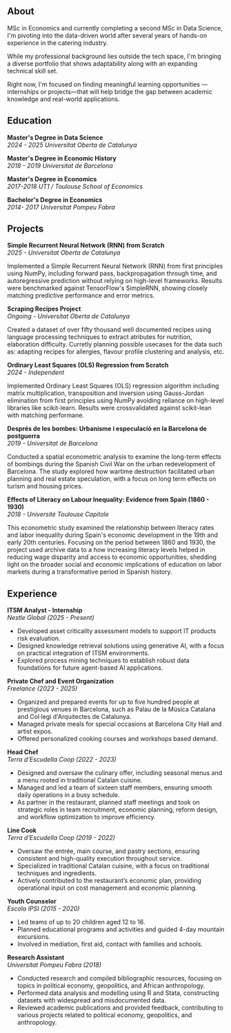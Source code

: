 ## About  
MSc in Economics and currently completing a second MSc in Data Science, I'm pivoting into the data-driven world after several years of hands-on experience in the catering industry. 

While my professional background lies outside the tech space, I'm bringing a diverse portfolio that shows adaptability along with an expanding technical skill set. 

Right now, I'm focused on finding meaningful learning opportunities —internships or projects—that will help bridge the gap between academic knowledge and real-world applications.

## Education  

**Master's Degree in Data Science**   
*2024 - 2025  Universitat Oberta de Catalunya*  


**Master's Degree in Economic History**  
*2018 - 2019  Universitat de Barcelona* 


**Master's Degree in Economics**  
*2017-2018 UT1 / Toulouse School of Economics*  


**Bachelor's Degree in Economics**  
*2014- 2017 Universitat Pompeu Fabra*  

## Projects
**Simple Recurrent Neural Network (RNN) from Scratch**  
*2025 - Universitat Oberta de Catalunya*  

Implemented a Simple Recurrent Neural Network (RNN) from first principles using NumPy, including forward pass, backpropagation through time, and autoregressive prediction without relying on high-level frameworks. Results were benchmarked against TensorFlow's SimpleRNN, showing closely matching predictive performance and error metrics.

**Scraping Recipes Project**  
*Ongoing - Universitat Oberta de Catalunya*  

Created a dataset of over fifty thousand well documented recipes using language processing techniques to extract atributes for nutrition, elaboration difficulty. Curretly planning possible usecases for the data such as: adapting recipes for allergies, flavour profile clustering and analysis, etc. 

**Ordinary Least Squares (OLS) Regression from Scratch**  
*2024 - Independent*  

Implemented Ordinary Least Squares (OLS) regression algorithm including matrix multiplication, transposition and inversion using Gauss-Jordan elimination from first principles using NumPy avoiding reliance on high-level libraries like scikit-learn. Results were crossvalidated against scikit-lean with matching performane.

**Després de les bombes: Urbanisme i especulació en la Barcelona de postguerra**  
*2019 - Universitat de Barcelona*  

Conducted a spatial econometric analysis to examine the long-term effects of bombings during the Spanish Civil War on the urban redevelopment of Barcelona. The study explored how wartime destruction facilitated urban planning and real estate speculation, with a focus on long term effects on turism and housing prices.

**Effects of Literacy on Labour Inequality: Evidence from Spain (1860 - 1930)**  
*2018 - Université Toulouse Capitole*

This econometric study examined the relationship between literacy rates and labor inequality during Spain's economic development in the 19th and early 20th centuries. Focusing on the period between 1860 and 1930, the project used archive data to a how increasing literacy levels helped in reducing wage disparity and access to economic opportunities, shedding light on the broader social and economic implications of education on labor markets during a transformative period in Spanish history.

## Experience

**ITSM Analyst - Internship**  
*Nestle Global (2025 - Present)*  
- Developed asset criticality assessment models to support IT products risk evaluation.
- Designed knowledge retrieval solutions using generative AI, with a focus on practical integration of ITSM environments.
- Explored process mining techniques to establish robust data foundations for future agent-based AI applications.

**Private Chef and Event Organization**  
*Freelance (2023 - 2025)*  
- Organized and prepared events for up to five hundred people at prestigious venues in Barcelona, such as Palau de la Música Catalana and Col·legi d'Arquitectes de Catalunya.  
- Managed private meals for special occasions at Barcelona City Hall and artist expos.  
- Offered personalized cooking courses and workshops based demand.

**Head Chef**  
*Terra d'Escudella Coop (2022 -  2023)*   
- Designed and oversaw the culinary offer, including seasonal menus and a menu rooted in traditional Catalan cuisine.  
- Managed and led a team of sixteen staff members, ensuring smooth daily operations in a busy schedule.  
- As partner in the restaurant, planned staff meetings and took on strategic roles in team recruitment, economic planning, reform design, and workflow optimization to improve efficiency.

**Line Cook**  
*Terra d'Escudella Coop (2019 -  2022)*  
- Oversaw the entrée, main course, and pastry sections, ensuring consistent and high-quality execution throughout service.  
- Specialized in traditional Catalan cuisine, with a focus on traditional techniques and ingredients.  
- Actively contributed to the restaurant’s economic plan, providing operational input on cost management and economic planning.

**Youth Counselor**  
*Escola IPSI (2015 - 2020)*  
- Led teams of up to 20 children aged 12 to 16.  
- Planned educational programs and activities and guided 4-day mountain excursions.  
- Involved in  mediation, first aid, contact with families and schools.

**Research Assistant**  
*Universitat Pompeu Fabra (2018)*    
- Conducted research and compiled bibliographic resources, focusing on topics in political economy, geopolitics, and African anthropology.  
- Performed data analysis and modelling using R and Stata, constructing datasets with widespread and misdocumented data.  
- Reviewed academic publications and provided feedback, contributing to various projects related to political economy, geopolitics, and anthropology.
